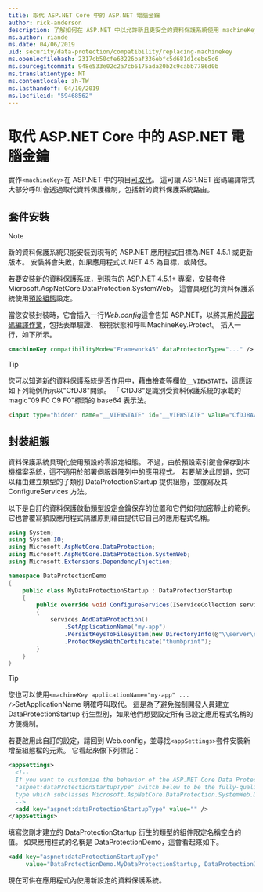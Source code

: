 ```yaml
---
title: 取代 ASP.NET Core 中的 ASP.NET 電腦金鑰
author: rick-anderson
description: 了解如何在 ASP.NET 中以允許新且更安全的資料保護系統使用 machineKey 的取代。
ms.author: riande
ms.date: 04/06/2019
uid: security/data-protection/compatibility/replacing-machinekey
ms.openlocfilehash: 2317cb50cfe63226baf336ebfc5d681d1cebe5c6
ms.sourcegitcommit: 948e533e02c2a7cb6175ada20b2c9cabb7786d0b
ms.translationtype: MT
ms.contentlocale: zh-TW
ms.lasthandoff: 04/10/2019
ms.locfileid: "59468562"
---
```

# <a name="replace-the-aspnet-machinekey-in-aspnet-core"></a>取代 ASP.NET Core 中的 ASP.NET 電腦金鑰

<a name="compatibility-replacing-machinekey"></a>

實作`<machineKey>`在 ASP.NET 中的項目[可取代](https://blogs.msdn.microsoft.com/webdev/2012/10/23/cryptographic-improvements-in-asp-net-4-5-pt-2/)。 這可讓 ASP.NET 密碼編譯常式大部分呼叫會透過取代資料保護機制，包括新的資料保護系統路由。

## <a name="package-installation"></a>套件安裝

> [!NOTE]
> 新的資料保護系統只能安裝到現有的 ASP.NET 應用程式目標為.NET 4.5.1 或更新版本。 安裝將會失敗，如果應用程式以.NET 4.5 為目標，或降低。

若要安裝新的資料保護系統，到現有的 ASP.NET 4.5.1+ 專案，安裝套件 Microsoft.AspNetCore.DataProtection.SystemWeb。 這會具現化的資料保護系統使用[預設組態](xref:security/data-protection/configuration/default-settings)設定。

當您安裝封裝時，它會插入一行*Web.config*這會告知 ASP.NET，以將其用於[最密碼編譯作業](https://blogs.msdn.microsoft.com/webdev/2012/10/23/cryptographic-improvements-in-asp-net-4-5-pt-2/)，包括表單驗證、 檢視狀態和呼叫MachineKey.Protect。 插入一行，如下所示。

```xml
<machineKey compatibilityMode="Framework45" dataProtectorType="..." />
```

>[!TIP]
> 您可以知道新的資料保護系統是否作用中，藉由檢查等欄位`__VIEWSTATE`，這應該如下列範例所示以"CfDJ8"開頭。 「 CfDJ8"是識別受資料保護系統的承載的 magic"09 F0 C9 F0"標頭的 base64 表示法。

```html
<input type="hidden" name="__VIEWSTATE" id="__VIEWSTATE" value="CfDJ8AWPr2EQPTBGs3L2GCZOpk...">
```

## <a name="package-configuration"></a>封裝組態

資料保護系統具現化使用預設的零設定組態。 不過，由於預設索引鍵會保存到本機檔案系統，這不適用於部署伺服器陣列中的應用程式。 若要解決此問題，您可以藉由建立類型的子類別 DataProtectionStartup 提供組態，並覆寫及其 ConfigureServices 方法。

以下是自訂的資料保護啟動類型設定金鑰保存的位置和它們如何加密靜止的範例。 它也會覆寫預設應用程式隔離原則藉由提供它自己的應用程式名稱。

```csharp
using System;
using System.IO;
using Microsoft.AspNetCore.DataProtection;
using Microsoft.AspNetCore.DataProtection.SystemWeb;
using Microsoft.Extensions.DependencyInjection;

namespace DataProtectionDemo
{
    public class MyDataProtectionStartup : DataProtectionStartup
    {
        public override void ConfigureServices(IServiceCollection services)
        {
            services.AddDataProtection()
                .SetApplicationName("my-app")
                .PersistKeysToFileSystem(new DirectoryInfo(@"\\server\share\myapp-keys\"))
                .ProtectKeysWithCertificate("thumbprint");
        }
    }
}
```

>[!TIP]
> 您也可以使用`<machineKey applicationName="my-app" ... />`SetApplicationName 明確呼叫取代。 這是為了避免強制開發人員建立 DataProtectionStartup 衍生型別，如果他們想要設定所有已設定應用程式名稱的方便機制。

若要啟用此自訂的設定，請回到 Web.config，並尋找`<appSettings>`套件安裝新增至組態檔的元素。 它看起來像下列標記：

```xml
<appSettings>
  <!--
  If you want to customize the behavior of the ASP.NET Core Data Protection stack, set the
  "aspnet:dataProtectionStartupType" switch below to be the fully-qualified name of a
  type which subclasses Microsoft.AspNetCore.DataProtection.SystemWeb.DataProtectionStartup.
  -->
  <add key="aspnet:dataProtectionStartupType" value="" />
</appSettings>
```

填寫您剛才建立的 DataProtectionStartup 衍生的類型的組件限定名稱空白的值。 如果應用程式的名稱是 DataProtectionDemo，這會看起來如下。

```xml
<add key="aspnet:dataProtectionStartupType"
     value="DataProtectionDemo.MyDataProtectionStartup, DataProtectionDemo" />
```

現在可供在應用程式內使用新設定的資料保護系統。
